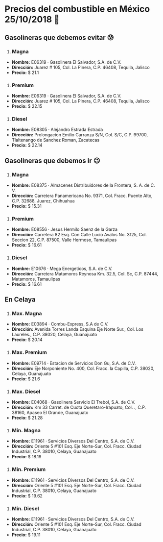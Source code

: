 # Precios del combustible en México 25/10/2018 :car:

## Gasolineras que debemos evitar :cold_sweat:
1. ### Magna
  * **Nombre:** E06319 · Gasolinera El Salvador, S.A. de C.V.
  * **Dirección:** Juarez # 105, Col. La Pinera, C.P. 46408, Tequila, Jalisco
  * **Precio:** $ 21.1

1. ### Premium
  * **Nombre:** E06319 · Gasolinera El Salvador, S.A. de C.V.
  * **Dirección:** Juarez # 105, Col. La Pinera, C.P. 46408, Tequila, Jalisco
  * **Precio:** $ 22.15

1. ### Diesel
  * **Nombre:** E08305 · Alejandro Estrada Estrada
  * **Dirección:** Prolongacion Emilio Carranza S/N, Col. S/C, C.P. 99700, Tlaltenango de Sanchez Roman, Zacatecas
  * **Precio:** $ 22.14


## Gasolineras que debemos ir :wink:
1. ### Magna
  * **Nombre:** E08375 · Almacenes Distribuidores de la Frontera, S. A. de C. V.
  * **Dirección:** Carretera Panamericana No. 9371, Col. Fracc. Puente Alto, C.P. 32688, Juarez, Chihuahua
  * **Precio:** $ 15.31

1. ### Premium
  * **Nombre:** E08556 · Jesus Hermilo Saenz de la Garza
  * **Dirección:** Carretera 82 Esq. Con Calle Lucio Avalos No. 3125, Col. Seccion 22, C.P. 87500, Valle Hermoso, Tamaulipas
  * **Precio:** $ 16.61

1. ### Diesel
  * **Nombre:** E10676 · Mega Energeticos, S.A. de C.V.
  * **Dirección:** Carretera Matamoros Reynosa Km. 32.5, Col. Sc, C.P. 87444, Matamoros, Tamaulipas
  * **Precio:** $ 16.61


## En Celaya
1. ### Max. Magna
  * **Nombre:** E03894 · Combu-Express, S.A de C.V.
  * **Dirección:** Avenida Torres Landa Esquina Eje Norte Sur., Col. Los Laureles., C.P. 38020, Celaya, Guanajuato
  * **Precio:** $ 20.14

1. ### Max. Premium
  * **Nombre:** E09714 · Estacion de Servicios Don Gu, S.A. de C.V.
  * **Dirección:** Eje Norponiente No. 400, Col. Fracc. la Capilla, C.P. 38020, Celaya, Guanajuato
  * **Precio:** $ 21.6

1. ### Max. Diesel
  * **Nombre:** E04068 · Gasolinera Servicio El Trebol, S.A. de C.V.
  * **Dirección:** Km 33 Carret. de Cuota Queretaro-Irapuato, Col. ., C.P. 38160, Apaseo El Grande, Guanajuato
  * **Precio:** $ 21.28

1. ### Min. Magna
  * **Nombre:** E11961 · Servicios Diversos Del Centro, S.A. de C.V.
  * **Dirección:** Oriente 5 #101 Esq. Eje Norte-Sur, Col. Fracc. Ciudad Industrial, C.P. 38010, Celaya, Guanajuato
  * **Precio:** $ 18.19

1. ### Min. Premium
  * **Nombre:** E11961 · Servicios Diversos Del Centro, S.A. de C.V.
  * **Dirección:** Oriente 5 #101 Esq. Eje Norte-Sur, Col. Fracc. Ciudad Industrial, C.P. 38010, Celaya, Guanajuato
  * **Precio:** $ 19.62

1. ### Min. Diesel
  * **Nombre:** E11961 · Servicios Diversos Del Centro, S.A. de C.V.
  * **Dirección:** Oriente 5 #101 Esq. Eje Norte-Sur, Col. Fracc. Ciudad Industrial, C.P. 38010, Celaya, Guanajuato
  * **Precio:** $ 19.11